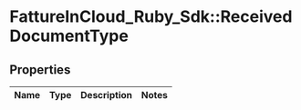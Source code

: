 # FattureInCloud_Ruby_Sdk::ReceivedDocumentType

## Properties

| Name | Type | Description | Notes |
| ---- | ---- | ----------- | ----- |

